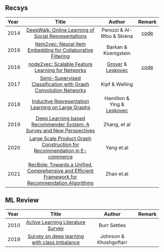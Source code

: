 ## Recsys

|Year| Title      | Author |Remark|
| :---        |    :----:   |   :---:| :---:|
|2014| [DeepWalk: Online Learning of Social Representations](https://arxiv.org/pdf/1403.6652.pdf) | Perozzi & Al-Rfou & Skiena |[code](https://github.com/phanein/deepwalk)|
|2016| [Item2vec: Neural Item Embedding for Collaborative Filtering](https://arxiv.org/pdf/1603.04259.pdf) | Barkan & Koenigstein  ||
|2016| [node2vec: Scalable Feature Learning for Networks](https://arxiv.org/pdf/1607.00653.pdf) | [Grover](https://aditya-grover.github.io/) & [Leskovec](https://cs.stanford.edu/people/jure/)  |[code](https://github.com/aditya-grover/node2vec)|
|2017| [Semi-Supervised Classification with Graph Convolution Networks](https://arxiv.org/pdf/1609.02907.pdf) |Kipf & Welling||
|2018| [Inductive Representation Learning on Large Graphs](https://arxiv.org/pdf/1706.02216.pdf) | Hamilton & Ying & [Leskovec](https://cs.stanford.edu/people/jure/)  ||
|2019| [Deep Learning based Recommender System: A Survey and New Perspectives](https://arxiv.org/pdf/1707.07435.pdf) | Zhang, et al ||
|2020| [Large Scale Product Graph Construction for Recommendation in E-commerce](https://arxiv.org/pdf/2010.05525.pdf) | Yang et.al  ||
|2021| [RecBole: Towards a Unified, Comprehensive and Efficient Framework for Recommendation Algorithms](https://arxiv.org/pdf/2011.01731.pdf) | Zhao et.al  ||

## ML Review

|Year| Title      | Author |Remark|
| :---        |    :----:   |   :---:| :---:|
|2010| [Active Learning Literature Survey](https://burrsettles.com/pub/settles.activelearning.pdf) | Burr Settles ||
|2019| [Survey on deep learning with class imbalance](https://link.springer.com/content/pdf/10.1186/s40537-019-0192-5.pdf) | Johnson & Khoshgoftarr ||
